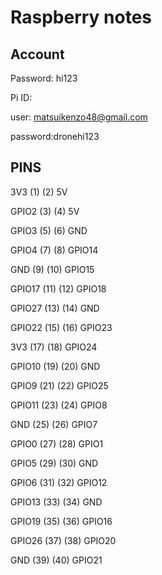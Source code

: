 # Raspberry notes

## Account

Password: hi123

Pi ID: 

  user: matsuikenzo48@gmail.com
  
  password:dronehi123

## PINS
   3V3  (1) (2)  5V   
   
 GPIO2  (3) (4)  5V    
 
 GPIO3  (5) (6)  GND   
 
 GPIO4  (7) (8)  GPIO14
 
   GND  (9) (10) GPIO15

GPIO17 (11) (12) GPIO18

GPIO27 (13) (14) GND   

GPIO22 (15) (16) GPIO23

   3V3 (17) (18) GPIO24

GPIO10 (19) (20) GND   

 GPIO9 (21) (22) GPIO25


GPIO11 (23) (24) GPIO8 

   GND (25) (26) GPIO7 

 GPIO0 (27) (28) GPIO1 

 GPIO5 (29) (30) GND   
 
 GPIO6 (31) (32) GPIO12

GPIO13 (33) (34) GND   

GPIO19 (35) (36) GPIO16

GPIO26 (37) (38) GPIO20

   GND (39) (40) GPIO21
